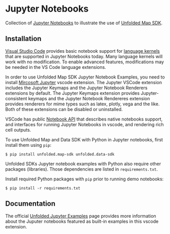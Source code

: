 # Jupyter Notebooks

Collection of [Jupyter Notebooks](https://jupyter.org) to illustrate the use of [Unfolded Map SDK](https://docs.unfolded.ai/map-sdk).

## Installation

[Visual Studio Code](https://code.visualstudio.com) provides basic notebook support for [language kernels](https://github.com/jupyter/jupyter/wiki/Jupyter-kernels) that are supported in Jupyter Notebooks today. Many language kernels will work with no modification. To enable advanced features, modifications may be needed in the VS Code language extensions.

In order to use Unfolded Map SDK Jupyter Notebook Examples, you need to install [Mircosoft Jupyter](https://marketplace.visualstudio.com/items?itemName=ms-toolsai.jupyter) vscode extension. The Jupyter VSCode extension includes the Jupyter Keymaps and the Jupyter Notebook Renderers extensions by default. The Jupyter Keymaps extension provides Jupyter-consistent keymaps and the Jupyter Notebook Rendereres extension provides renderers for mime types such as latex, plotly, vega and the like. Both of these extensions can be disabled or uninstalled.

VSCode has public [Notebook API](https://code.visualstudio.com/api/extension-guides/notebook) that describes native notebooks support, and interfaces for running Jupyter Notebooks in vscode, and rendering rich cell outputs.

To use Unfolded Map and Data SDK with Python in Jupyter notebooks, first install them using `pip`:

```
$ pip install unfolded.map-sdk unfolded.data-sdk
```

Unfolded SDKs Jupyter notebook examples with Python also require other packages (libraries). Those dependencies are listed in `requirements.txt`. 

Install required Python packages with `pip` prior to running demo notebooks:

```
$ pip install -r requirements.txt
```

## Documentation

The official [Unfolded Jupyter Examples](https://docs.unfolded.ai/jupyter/examples) page provides more information about the Juputer notebooks featured as built-in examples in this vscode extension.
